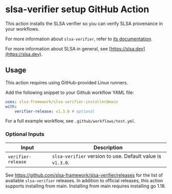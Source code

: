 # slsa-verifier setup GitHub Action

This action installs the SLSA verifier so you can verify SLSA provenance in your workflows.

For more information about `slsa-verifier`, refer to [its documentation](https://github.com/slsa-framework/slsa-verifier#verification-of-provenance).

For more information about SLSA in general, see [https://slsa.dev](https://slsa.dev).

## Usage

This action requires using GitHub-provided Linux runners.

Add the following snippet to your Github workflow YAML file:

```yaml
uses: slsa-framework/slsa-verifier-installer@main
with:
    verifier-release: v1.3.0 # optional
```

For a full example workflow, see `.github/workflows/test.yml`.

### Optional Inputs

| Input | Description |
| --- | --- |
| `verifier-release` | `slsa-verifier` version to use. Default value is `v1.3.0`. |

See https://github.com/slsa-framework/slsa-verifier/releases for the list of available `slsa-verifier` releases. In addition to official releases, this action supports installing from main. Installing from main requires installing go 1.18.
